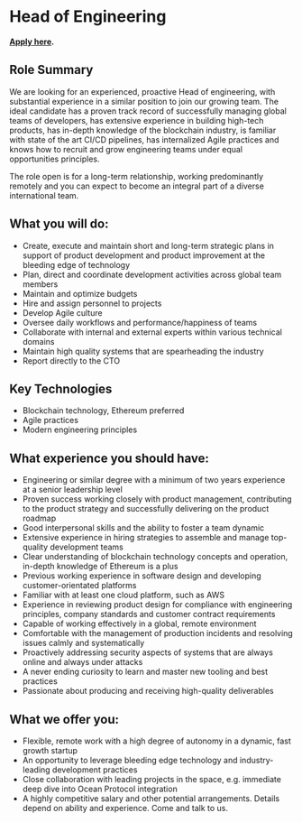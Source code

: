 # Head of Engineering
**[Apply here](https://boards.greenhouse.io/bosonprotocol/jobs/4504804003).**

## Role Summary 
We are looking for an experienced, proactive Head of engineering, with substantial experience in a similar position to join our growing team. The ideal candidate has a proven track record of successfully managing global teams of developers, has extensive experience in building high-tech products, has in-depth knowledge of the blockchain industry, is familiar with state of the art CI/CD pipelines, has internalized Agile practices and knows how to recruit and grow engineering teams under equal opportunities principles. 

The role open is for a long-term relationship, working predominantly remotely and you can expect to become an integral part of a diverse international team.

## What you will do:
* Create, execute and maintain short and long-term strategic plans in support of product development and product improvement at the bleeding edge of technology
* Plan, direct and coordinate development activities across global team members
* Maintain and optimize budgets
* Hire and assign personnel to projects
* Develop Agile culture
* Oversee daily workflows and performance/happiness of teams
* Collaborate with internal and external experts within various technical domains
* Maintain high quality systems that are spearheading the industry
* Report directly to the CTO

## Key Technologies 
* Blockchain technology, Ethereum preferred
* Agile practices
* Modern engineering principles

## What experience you should have:
* Engineering or similar degree with a minimum of two years experience at a senior leadership level
* Proven success working closely with product management, contributing to the product strategy and successfully delivering on the product roadmap
* Good interpersonal skills and the ability to foster a team dynamic
* Extensive experience in hiring strategies to assemble and manage top-quality development teams
* Clear understanding of blockchain technology concepts and operation, in-depth knowledge of Ethereum is a plus
* Previous working experience in software design and developing customer-orientated platforms
* Familiar with at least one cloud platform, such as AWS
* Experience in reviewing product design for compliance with engineering principles, company standards and customer contract requirements
* Capable of working effectively in a global, remote environment
* Comfortable with the management of production incidents and resolving issues calmly and systematically
* Proactively addressing security aspects of systems that are always online and always under attacks
* A never ending curiosity to learn and master new tooling and best practices
* Passionate about producing and receiving high-quality deliverables

## What we offer you:
* Flexible, remote work with a high degree of autonomy in a dynamic, fast growth startup
* An opportunity to leverage bleeding edge technology and industry-leading development practices
* Close collaboration with leading projects in the space, e.g. immediate deep dive into Ocean Protocol integration
* A highly competitive salary and other potential arrangements. Details depend on ability and experience. Come and talk to us.
